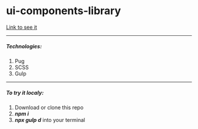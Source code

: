 # ui-components-library

[Link to see it](https://stan0men.github.io/UI_library/dist/)

---

##### Technologies:

1. Pug
2. SCSS
3. Gulp

---

##### To try it localy:

1. Download or clone this repo
2. **_npm i_**
3. **_npx gulp d_** into your terminal
